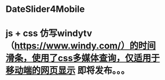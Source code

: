 # DateSlider4Mobile
js + css 仿写windytv（https://www.windy.com/）的时间滑条，使用了css多媒体查询，仅适用于移动端的网页显示
即将发布。。。
===
